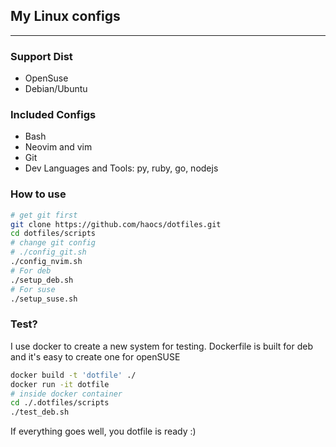 ## My Linux configs
---

### Support Dist
* OpenSuse
* Debian/Ubuntu

### Included Configs
* Bash
* Neovim and vim
* Git
* Dev Languages and Tools: py, ruby, go, nodejs

### How to use
``` bash
# get git first
git clone https://github.com/haocs/dotfiles.git
cd dotfiles/scripts
# change git config
# ./config_git.sh
./config_nvim.sh
# For deb
./setup_deb.sh
# For suse
./setup_suse.sh
```

### Test?
I use docker to create a new system for testing.
Dockerfile is built for deb and it's easy to create one for openSUSE
``` bash
docker build -t 'dotfile' ./
docker run -it dotfile
# inside docker container
cd ./.dotfiles/scripts
./test_deb.sh
```
If everything goes well, you dotfile is ready :)
```

